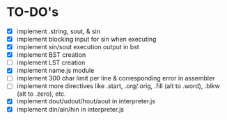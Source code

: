 # TO-DO's

- [x] implement .string, sout, & sin
- [x] implement blocking input for sin when executing
- [x] implement sin/sout execution output in bst
- [x] implement BST creation
- [ ] implement LST creation
- [x] implement name.js module
- [ ] implement 300 char limit per line & corresponding error in assembler
- [ ] implement more directives like .start, .org/.orig, .fill (alt to .word), .blkw (alt to .zero), etc.
- [x] implement dout/udout/hout/aout in interpreter.js
- [x] implement din/ain/hin in interpreter.js